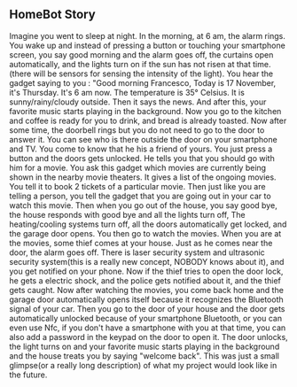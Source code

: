 ## HomeBot Story

Imagine you went to sleep at night.  In the morning,  at 6 am,  the alarm rings.  You wake up and instead of pressing a button or touching your smartphone screen,  you say good morning and the alarm goes off, the curtains open automatically,  and the lights turn on if the sun has not risen at that time. (there will be sensors for sensing the intensity of the light).  You hear the gadget saying  to you : "Good morning  Francesco,  Today is 17 November,  it's Thursday.  It's 6 am now.  The temperature is 35° Celsius.  It is sunny/rainy/cloudy outside. Then it says the news. And after this,  your favorite music starts playing in the background. Now you go to the kitchen and coffee is ready for you to drink, and bread is already toasted.  Now after some time,  the doorbell rings but you do not need to go to the door to answer it.  You can see who is there outside the door on your smartphone and TV.  You come to know that he his a friend of yours.  You just press a button and the doors gets unlocked. He tells you that you should go with him for a movie.  You ask this gadget which movies are currently being shown in the nearby movie theaters.  It gives a list of the ongoing movies.  You tell it to book 2 tickets of a particular movie.  Then just like you are telling a person,  you tell the gadget that you are going  out in your car to watch this movie. Then when you go out of the house,  you say good bye,  the house responds with good bye and all the lights turn off, The heating/cooling systems turn off, all the doors automatically get locked,  and the garage door opens.  You then go to watch the movies. When you are at the movies,  some thief comes at your house.  Just as he comes near the door,  the alarm goes off.  There is laser security system and ultrasonic security system(this is a really new concept,  NOBODY knows about it), and you get notified on your phone.  Now if the thief tries to open the door lock,  he gets a electric shock, and the police gets notified about it, and the thief gets caught. Now after watching  the movies,  you come back home and the garage door automatically opens itself because it recognizes the Bluetooth signal of your car.  Then you go to the door of your house and the door gets automatically unlocked because of your smartphone Bluetooth, or you can even use Nfc, if you don't have a smartphone with you at that time,  you can also add a password in the keypad on the door to open it.  The door unlocks,  the light turns on and your favorite music starts playing in the background and the house treats you by saying  "welcome back".  This was just a small glimpse(or a really long description)  of what my project would look like in the future.
